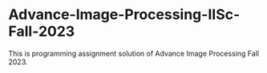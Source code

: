 # Advance-Image-Processing-IISc-Fall-2023
This is programming assignment solution of Advance Image Processing Fall 2023.
